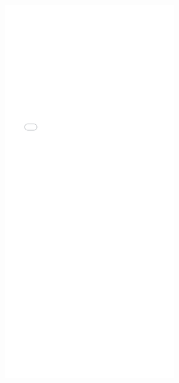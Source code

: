 
 <iframe
        src="./<20190528_wz_altair_exercise.html>"
        width="90%"
        height="1000px"
        style="border:none;">
      </iframe>